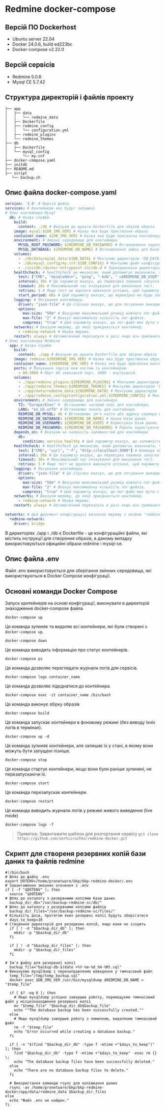 # Redmine docker-compose

## Версій ПО Dockerhost

 - Ubuntu server 22.04
 - Docker 24.0.6, build ed223bc
 - Docker-compose v2.22.0

## Версій сервісів

 - Redmine 5.0.6
 - Mysql CE 5.7.42

## Структура директорій і файлів проекту 

```
├── app
│   ├── data
│   │   └── redmine_data
│   ├── Dockerfile
│   ├── redmine_config
│   │   └── configuration.yml
│   ├── redmine_plugins
│   └── redmine_themes
├── db
│   ├── Dockerfile
│   └── mysql_config
│       └── my.cnf
├── docker-compose.yaml
├── initdb
├── README.md
├── script
   └── backup.sh
```
## Опис файла docker-compose.yaml
```yaml
version: '3.8' # Версія файла
services: # Контейнери які будут запущені
# Опис контейнера Mysql
  db: # Назва служби
    build:
      context: ./db # Вказуєм де шукати Dockerfile для збірки образа 
    image: mysql:${DB_IMG_VER} # Назва яка буде приствоєна образу
    container_name: ${DB_IMG_VER} # Назва яка буде присвоєна контейнеру.
    environment: # Змінні середовища для контейнера
      MYSQL_ROOT_PASSWORD: ${REDMINE_DB_PASSWORD} # Встановлення пароля для кореневого користувача MySQL
      MYSQL_DATABASE: ${REDMINE_DB_NAME} # Встановлення імені для бази даних
    volumes:
      - ./db/data/mysql_data:${DB_DATA} # Монтуємо директорію 'DB_DATA' на хості, для збереження даних.
      - ./db/mysql_config/my.cnf:${DB_CONFIG} # Монтуємо файл конфігурацій.
      - ./initdb:/docker-entrypoint-initdb.d # Заризирвована директорія для ініціалізації бази даних MySQL під час створення контейнера. Файли, розміщені в цій директорії на хості, будуть виконані під час запуску контейнера і можуть містити SQL-запити для створення початкових даних в базі даних.
    healthcheck: # healthcheck це механізм, який допомагає визначити, чи працює контейнер коректно
      test: ["CMD", "mysqladmin", "ping", "-hdb", "-u$REDMINE_DB_USER", "-p$REDMINE_DB_PASSWORD"] # Команда яка перевіряю доступності бази даних.
      interval: 30s # Це параметр вказує, що перевірка повинна запускатися кожні 30 секунд.
      timeout: 10s # Максимальний час очікування для виконання тест.
      retries: 5 # Якщо тест не вдалося виконати успішно, цей параметр вказує, що буде спробовано ще 5 разів перед тим, як контейнер буде визнаний несправним.
      start_period: 60s # Цей параметр вказує, що перевірка не буде запущена протягом перших 60 секунд після запуску контейнера. Це портібно для того щоб контейнері встиг запуститись сервіс.
    logging: # Логування контейнера.
      driver: "json-file" # Ця стрічка вказує, що для логування використовується JSON-файловий драйвер. JSON-файловий драйвер записує логи в JSON-форматі у файлову систему хоста.
      options:
        max-size: "50m" # Вказуємо максимальний розмір кожного лог-файлу.
        max-file: "2" # Вказує максимальну кількість лог-файлів.
        compress: "true" # Цей параметр вказує, що лог-файл має бути стиснутий (архівований)
    networks: # Вказуєм мережу, до якої приєднається контейнер.
      - redmine-network # Назва мережі.
    restart: always # Автоматичний перезапуск в разі якщо він припинить роботу.
# Опис контейнера Redmine
  app: # Назва служби
    build:
      context: ./app # Вказуєм де шукати Dockerfile для збірки образа 
    image: redmine:${REDMINE_IMG_VER} # Назва яка буде приствоєна образу
    container_name: ${REDMINE_IMG_VER} # Назва яка буде присвоєна контейнеру.
    ports: # Мапування портів між хостом та контейнером.
      - 80:3000 # Порт 80 зовнішній порт, 3000 - внутрішній.
    volumes:
      - ./app/redmine_plugins:${REDMINE_PLUGINS} # Монтуємо директорію 'REDMINE_PLUGINS' на хості, для збереження даних плагінів.
      - ./app/redmine_themes:${REDMINE_THEMES} # Монтуємо директорію 'REDMINE_THEMES' на хості, для збереження даних тем.
      - ./app/data/redmine_data:${REDMINE_DATA} # Монтуємо директорію 'REDMINE_DATA' на хості, для збереження даних.
      - ./app/redmine_config/configuration.yml:${REDMINE_CONFIG} # Монтуємо файл конфігурацій, в даному випадку прописана конфігурація для поштового сервира.
    environment: # Змінні середовища для контейнера
      TZ: "Europe/Kiev" #  Встановлює часовий пояс для контейнера.
      LANG: "en_US.utf8" # Встановлює локаль для контейнера
      REDMINE_DB_MYSQL: db # Встановлює ім'я хоста або адресу сервера бази даних, яка пов'язана з контейнером. У нашому випадку, ім'я хоста "db". 
      REDMINE_DB_DATABASE: ${REDMINE_DB_NAME} # Назва бази даних.
      REDMINE_DB_USERNAME: ${REDMINE_DB_USER} # Користувач бази даних.
      REDMINE_DB_PASSWORD: ${REDMINE_DB_PASSWORD} # Пороль користувача бази даних.
    depends_on: # Вказуєм на наявність залежностей для контейнера
      db:
        condition: service_healthy # Цей параметр вказує, що залежність буде враховувати стан контейнера "db". Контейнер Redmine буде чекати, доки контейнер "db" не прйде тест (healthy), перш ніж виконувати свої операції.
    healthcheck: # healthcheck це механізм, який допомагає визначити, чи працює контейнер коректно
      test: ["CMD", "curl", "-f", "http://localhost:3000"] # Команда яка перевіряю доступності сервіса на порту 3000
      interval: 30s # Це параметр вказує, що перевірка повинна запускатися кожні 30 секунд.
      timeout: 10s # Максимальний час очікування для виконання тест.
      retries: 5 # Якщо тест не вдалося виконати успішно, цей параметр вказує, що буде спробовано ще 5 разів перед тим, як контейнер буде визнаний несправним.
    logging: # Логування контейнера.
      driver: "json-file" # Ця стрічка вказує, що для логування використовується JSON-файловий драйвер. JSON-файловий драйвер записує логи в JSON-форматі у файлову систему хоста.
      options:
        max-size: "50m" # Вказуємо максимальний розмір кожного лог-файлу.
        max-file: "2" # Вказує максимальну кількість лог-файлів.
        compress: "true" # Цей параметр вказує, що лог-файл має бути стиснутий (архівований)
    networks: # Вказуєм мережу, до якої приєднається контейнер.
      - redmine-network # Назва мережі.
    restart: always # Автоматичний перезапуск в разі якщо він припинить роботу.
    
networks: # Цей фрагмент конфігурації визначає мережу з назвою "redmine-network" і встановлює для неї драйвер "bridge", І визначає мережу як глобальну, до якої можуть приєднатися всі контейнери в проекті.
  redmine-network:
    driver: bridge
```
В директоріях ./app і ./db є Dockerfile - це конфігураційні файли, які містить інструкції для створення образів, в даному випадку використовуються официйні образи redmine і mysql-ce.

## Опис файла .env 
Файл .env використовується для зберігання змінних середовища, які використвуються в Docker Compose конфігурації.

## Основні команди Docker Compose

Запуск крнтейнерів на основі конфігурації, виконувати в директорій знаходження docker-compose файла
```
docker-compose up
```
Ця команда зупиняє та видаляє всі контейнери, які були створені з `docker-compose up`.
```
docker-compose down
```
Ця команда виводить інформацію про статус контейнерів.
```
docker-compose ps
```
Ця команда дозволяє переглядати журнали логів для сервісів.
```
docker-compose logs container_name
```
Ця команда дозволяє підєднатися до контейнера.
```
docker-compose exec -it container_name /bin/bash
```
Ця команда виконує збірку образів
```
docker-compose build
```
Ця команда запускає контейнери в фоновому режимі (без виводу їхніх логів в термінал).
```
docker-compose up -d
```
Ця команда зупиняє контейнери, але залишає їх у стані, в якому вони можуть бути запущені пізніше.
```
docker-compose stop
```
Ця команда стартує контейнери, якщо вони були раніше зупинені, не перезапускаючи їх.
```
docker-compose start
```
Ця команда перезапускає контейнери.
```
docker-compose restart
```
Ця команда виводить журнали логів у режимі живого виведення (live mode)
```
docker-compose logs -f 
```
> Примітка: Завантажити шаблон для розгортання сервісу `git clone https://github.com/serhiirozhko/redmine-docker.git`

## Скрипт для створеня резервних копій бази даних та файлів redmine

```
#!/bin/bash
# Шлях до файлу .env
export DOTENV=/home/pronetware/bkp/bkp-redmine-docker/.env
# Завантаження змінних оточення з .env
if [ -f "$DOTENV" ]; then
  source "$DOTENV"
# Шлях до каталогу з резервними копіями бази даних
  backup_dir_db="/var/backup-redmine-sc/db/"
# Шлях до каталогу з резервними копіями файлів
  backup_dir_files="/var/backup-redmine-sc/files/"
# Кількість днів, протягом яких резервні копії будуть зберігатися
  days_to_keep=10
# Створення директорій для резервних копій, якщо вони не існують
  if [ ! -d "$backup_dir_db" ]; then
    mkdir -p "$backup_dir_db"
  fi

  if [ ! -d "$backup_dir_files" ]; then
    mkdir -p "$backup_dir_files"
  fi

# Ім'я файлу для резервної копії
  backup_file="backup-db-$(date +%Y-%m-%d_%H-%M).sql"
# Виконуємо mysqldump і перенаправляємо виведення у тимчасовий файл
  temp_file="/tmp/temp_backup.sql"
  docker exec $DB_IMG_VER /usr/bin/mysqldump $REDMINE_DB_NAME > "$temp_file"

  if [ $? -eq 0 ]; then
    # Якщо mysqldump успішно завершив роботу, переміщуємо тимчасовий файл у місцезнаходження резервної копії
    mv "$temp_file" "$backup_dir_db$backup_file"
    echo ""The database backup has been successfully created.""
  else
    # Якщо mysqldump завершив роботу з помилкою, видаляємо тимчасовий файл
    rm -f "$temp_file"
    echo "Error occurred while creating a database backup."
  fi

  if [ -n "$(find "$backup_dir_db" -type f -mtime +"$days_to_keep")" ]; then
    find "$backup_dir_db" -type f -mtime +"$days_to_keep" -exec rm {} \;
    echo "The database backup files have been successfully deleted."
  else
    echo "There are no database backup files to delete."
  fi

  # Використання команди rsync для копіювання даних
  rsync -av /home/pronetware/bkp/bkp-redmine-docker/app/data/redmine_data $backup_dir_files
else
  echo "Файл .env не найден."
fi
```
